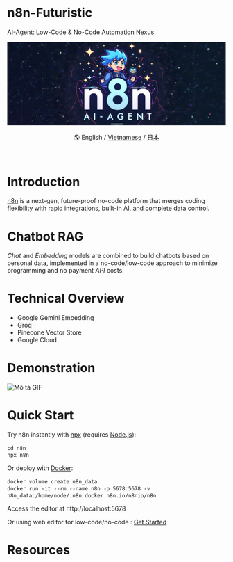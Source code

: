 # n8n-Futuristic
AI-Agent: Low-Code &amp; No-Code Automation Nexus

<div align="center">
<!-- width=120 height=120 -->
<img alt="AI_AGENT" src="assets/logo.png">

 🌎 English / [Vietnamese](README_vn.md) / [日本](README_jp.md)

</div>
<br>

# Introduction
 <!-- chèn ảnh vô -->
[n8n](https://github.com/n8n-io/n8n) is a next-gen, future-proof no-code platform that merges coding flexibility with rapid integrations, built-in AI, and complete data control.
# Chatbot RAG

*Chat* and *Embedding* models are combined to build chatbots based on personal data, implemented in a no-code/low-code approach to minimize programming and no payment *API* costs.

# Technical Overview
- Google Gemini Embedding
- Groq 
- Pinecone Vector Store
- Google Cloud
# Demonstration


![Mô tả GIF](assets/demo.gif)


# Quick Start
Try n8n instantly with [npx](https://docs.n8n.io/hosting/installation/npm/) (requires [Node.js](https://nodejs.org/en/)):

```
cd n8n
npx n8n
```

Or deploy with [Docker](https://docs.n8n.io/hosting/installation/docker/):

```
docker volume create n8n_data
docker run -it --rm --name n8n -p 5678:5678 -v n8n_data:/home/node/.n8n docker.n8n.io/n8nio/n8n
```

Access the editor at http://localhost:5678

Or using web editor for low-code/no-code : [Get Started](https://n8n.io/)


# Resources

